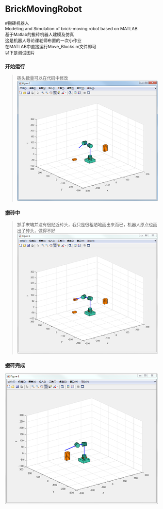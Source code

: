 # BrickMovingRobot  
#搬砖机器人  
Modeling and Simulation of brick-moving robot based on MATLAB  
基于Matlab的搬砖机器人建模及仿真  
这是机器人导论课老师布置的一次小作业  
在MATLAB中直接运行Move_Blocks.m文件即可  
以下是测试图片  
### 开始运行  
>砖头数量可以在代码中修改  
![](https://github.com/ordinary-student/BrickMovingRobot/blob/master/test/start.png)  
### 搬砖中  
>抓手末端并没有很贴近砖头，我只是很粗陋地画出来而已，机器人原点也画出了砖头，做得不好  
![](https://github.com/ordinary-student/BrickMovingRobot/blob/master/test/moving.png)  
### 搬砖完成  
![](https://github.com/ordinary-student/BrickMovingRobot/blob/master/test/finish.png)  
